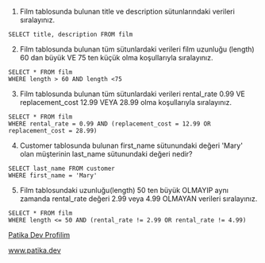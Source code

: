 1. Film tablosunda bulunan title ve description sütunlarındaki verileri sıralayınız.
```
SELECT title, description FROM film 
```

2. Film tablosunda bulunan tüm sütunlardaki verileri film uzunluğu (length) 60 dan büyük VE 75 ten küçük olma koşullarıyla sıralayınız.
```
SELECT * FROM film 
WHERE length > 60 AND length <75
```

3. Film tablosunda bulunan tüm sütunlardaki verileri rental_rate 0.99 VE replacement_cost 12.99 VEYA 28.99 olma koşullarıyla sıralayınız.
```
SELECT * FROM film 
WHERE rental_rate = 0.99 AND (replacement_cost = 12.99 OR replacement_cost = 28.99)	
```

4. Customer tablosunda bulunan first_name sütunundaki değeri 'Mary' olan müşterinin last_name sütunundaki değeri nedir?
```
SELECT last_name FROM customer 
WHERE first_name = 'Mary'
```

5. Film tablosundaki uzunluğu(length) 50 ten büyük OLMAYIP aynı zamanda rental_rate değeri 2.99 veya 4.99 OLMAYAN verileri sıralayınız.
```
SELECT * FROM film 
WHERE length <= 50 AND (rental_rate != 2.99 OR rental_rate != 4.99)
```

[Patika Dev Profilim](https://app.patika.dev/adamblue)

www.patika.dev
